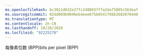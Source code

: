 ```yaml
---
ms.openlocfilehash: bc3011d632e27fc2488937ffa2daf5805c563eaf
ms.sourcegitcommit: 02dd069b9696eb4eee675b6541f86b2602076448
ms.translationtype: MT
ms.contentlocale: zh-CN
ms.lasthandoff: 10/20/2020
ms.locfileid: "92225278"
---
```

<span data-ttu-id="da40e-101">每像素位数 (BPP)</span><span class="sxs-lookup"><span data-stu-id="da40e-101">bits per pixel (BPP)</span></span>